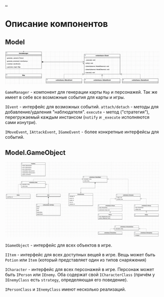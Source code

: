 [..](../README.md)

# Описание компонентов

## Model

![model-logic](pictures/model-logic.png)

`GameManager` - компонент для генерации карты `Map` и персонажей. Так же имеет в себе все возможные события для карты и игры.

`IEvent` - интерфейс для возможных событий. `attach/detach` - методы для добавление/удаления "наблюдателя". `execute` - метод ("стратегия"), перегружаемый каждым инстансом (`notify` и `_execute` исполняются сами изнутри). 

`IMoveEvent`, `IAttackEvent`, `IGameEvent` - более конкретные интерфейсы для событий. 

## Model.GameObject

![model-logic-game-object](pictures/model-logic-game-object.png)

`IGameObject` - интерфейс для всех объектов в игре. 

`IItem` - интерфейс для всех доступных вещей в игре. Вещь может быть `Potion` или `Item` (который представляет один из типов снаряжения)

`ICharacter` - интерфейс для всех персонажей в игре. Персонаж может быть `IPerson` или `IEnemy`. Оба содержат свой `ICharacterClass` (причём у `IEnemyClass` есть `strategy`, определяющая его поведение). 

`IPersonClass` и `IEnemyClass` имеют несколько реализаций.
